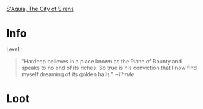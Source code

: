 <!-- TITLE: Hardeep Uppal -->
[S'Aquia, The City of Sirens](saquia)

# Info

```perl
Level: 
```
> "Hardeep believes in a place known as the Plane of Bounty and speaks to no end of its riches.  So true is his conviction that I now find myself dreaming of its golden halls."
> *~Thrule*


# Loot